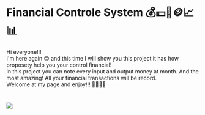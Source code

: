 # Financial Controle System 💰💵🏧🪙📈📊

Hi everyone!!!
<br>
I'm here again 😊 and this time I will show you this project it has how proposety help you your control financial!
<br> 
In this project you can note every input and output money at month. And the most amazing! All your financial transactions will be record.
<br>
Welcome at my page and enjoy!!! ✌🏼🤙🏼
<br>
#

![](https://giphy.com/gifs/money-rich-scrooge-mcduck-26FPLMDDN5fJCir0A)

